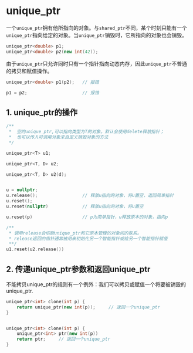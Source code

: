 # unique_ptr

一个`unique_ptr`拥有他所指向的对象。与`shared_ptr`不同，某个时刻只能有一个`unique_ptr`指向给定的对象。当`unique_ptr`销毁时，它所指向的对象也会销毁。

```c++
unique_ptr<double> p1; 
unique_ptr<double> p2(new int(42));
```

由于`unique_ptr`只允许同时只有一个指针指向动态内存，因此`unique_ptr`不普通的拷贝和赋值操作。

```c++
unique_ptr<double> p1(p2);   // 报错

p1 = p2;                     // 报错

```

## 1. unique_ptr的操作

```c++
/**
 *  空的unique_ptr,可以指向类型为T的对象。默认会使用delete释放指针；
 *  也可以传入可调用对象来自定义销毁对象的方法
 */

unique_ptr<T> u1;

unique_ptr<T, D> u2;

unique_ptr<T, D> u2(d);  


u = nullptr;                 
u.release();                 // 释放u指向的对象，将u置空，返回简单指针  
u.reset();     
u.reset(nullptr)             // 释放u指向的对象，将u置空

u.reset(p)                   // p为简单指针，u释放原本的对象，指向p

/**
 * 调用release会切断unique_ptr和它原本管理的对象间的联系。
 * release返回的指针通常被用来初始化另一个智能指针或给另一个智能指针赋值
 **/
u1.reset(u2.release())

```
## 2. 传递unique_ptr参数和返回unique_ptr

不能拷贝unique_ptr的规则有一个例外：我们可以拷贝或赋值一个将要被销毁的unique_ptr.

```c++
unique_ptr<int> clone(int p) {
    return unique_ptr(new int(p));     // 返回一个unique_ptr
}


unique_ptr<int> clone(int p) {
    unique_ptr<int> ptr(new int(p))
    return ptr;     // 返回一个unique_ptr
}

```
